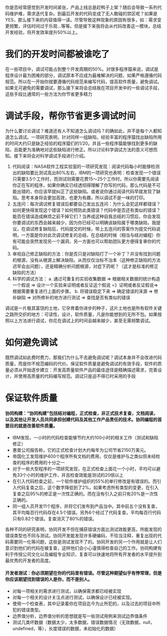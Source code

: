 你是否经常感觉到开发时间紧张，产品上线总是赶鸭子上架？随后会导致一系列代码维护难，需求迭代复杂。到最后开发的代码变成了无人敢碰的禁区呢？如果是YES，那么接下来的内容值得一读。尽管导致这种现象的原因有很多，如：需求变更频繁，评估时间过于乐观...等等。但是接下来我将会从代码改善这一模块，总结开发经验，将开发效率提升50%以上。
# 我们的开发时间都被谁吃了
在一些项目中，调试可能占到整个开发周期的50%。对很多程序猿来说，调试是程序设计最为困难的部分，调试原本不应成为最难解决的问题，如果严格遵循代码规范。所以在一开始你就要遵循代码规范来编写代码，提高软件质量，避免调试。如果无可避免的需要调试，那么接下来将会总结我在项目开发中的一些调试手段，这些手段比通常的一些方法为你节省更多精力
# 调试手段，帮你节省更多调试时间
为什么要讨论调试？难道还有人不知道怎么调试吗？的确如此，并不是每个人都知道怎么调试。一项研究表明，针对同样一组缺陷，经验丰富的程序猿找出缺陷所用的时间大约只是缺乏经验的程序猿们的1/20。并且一些程序猿能够找到更多的缺陷，且能更为准确地对这些缺陷进行修正。所以讨论科学调试方法的意义可想而知。接下来将会对科学调试手段进行介绍。

1. 代码阅读：NASA软件工程实验室的一项研究发现：阅读代码每小时能够检测出的缺陷要比测试高出80%左右，IBM的一项研究也表明：检查发现一个错误只需要3.5个工作时，而测试则需要花费15～25个工作时。所以你需要先阅读你正在写的程序，如果你确实已经透彻得理解了你写的代码，那么代码是不可能出错的，你应该早就纠正了这些缺陷。或者说你通过阅读代码早就发现了缺陷。思考本身将会更加高效，也更为有趣，所以调试不是一味的打印。
2. 五连问：每次调试修复错误后都要自己发出五连问：为什么会犯这样都错误？如何更快得发现这个错误？如何预防此类错误？代码中是否还有类似的错误？能否在错误造成麻烦之前干掉它们？当养成这种自我总结的习惯后，你会发现你要调试的东西会越来越少，因为你已经可以明确该缺陷属于哪类缺陷，我提议，在调试修复缺陷后，代码提交的时候，带上五连问的答案作为提交代码说明，一方面是你对此次调试修复的总结，在总结的时候（相当与结对编程）你有可能会突然发现另一个漏洞，另一方面也可以帮助团队更方便得复审你的代码。
3. 审视自己修正缺陷的方法：你是否只是对缺陷打了一个补丁？并没有找到问题的根源，没有从根源上解决缺陷，从而仅仅治标不治本（这种修正缺陷的方法迟早会出问题），还是精确分析问题根源，对症下药呢？（这才是标准的修正缺陷的方法）
4. 科学的调试方法：
a. 通过可重复的实验收集数据 => 根据相关数据的统计构造一个假说 => 设计一个实验来证明或者反证这个假说 =》证明或者反证假说=> 根据需要重复进行上面的步骤。
b. 将错误稳定下来 => 确定错误的涞源 => 修补缺陷 => 对所修补的地方进行测试 => 查找是否有类似的错误


调试是一片极其富饶的土地，它孕育着你进步的种子，这片土地也是所有软件关键之路所交织的地方：可读性，设计，软件质量，凡是你能想到的无所不包。如果按照以上方法进行调试，你花在调试上的时间会越来越少，甚至无需频繁调试。
# 如何避免调试
既然调试如此费时费力，那我们为什么不去避免调试呢？调试本身并不会改进代码质量，而是你不规范编码的代价。保证软件质量是避免调试的有效手段，软件的质量必须从开始逐步建立：开发高质量软件产品的最佳途径是精确描述需求，完善设计，并使用高质量的代码编写规范。调试只是迫不得已时采用的手段
# 保证软件质量
#### 协同构建：“协同构建”包括结对编程，正式检查，非正式技术复查，文档阅读，以及其他让开发人员共同承担创建代码及其他工作产品责任的技术。协同编程的首要目的就是改善软件质量。
* IBM发现，一小时的代码检查能够节约大约100小时的相关工作（测试和缺陷修正）
* 惠普公司报告称，它的正式检查计划大约每年为公司节省2150万美元。
* 帝国化工发现维护400个程序所有文档的费用，仅仅是维护与之类似但未经检查的程序的费用的十分之一
* 对于一些大型程序的一项研究发现，在正式检查上面花一个小时，平均可以避免33个小时的维护工作，并且检查效能是测试的20倍以上
* 在引入代码检查之前，一个软件维护组织的55%的单行修改是有错误的。而引入代码复查之后，这个数字降低到了2%。如果考虑所有类型的变更，在引入复查之后95%的修正是一次性正确的。而在没有引入之前只有20%是一次性正确的。
* 同一组人员开发11个程序，并将它们发布到产品当中。其中前五个没有复查，其平均每百行代码存在4.5个错误。另外6个经过了代码复查，平均每百行代码只有0.82个错误。复查消灭了80%的错误。

各种不同的研究表明，协同开发不但在捕获错误方面比测试效能更高，所能发现的错误类型也不同与测试。协同开发能发现许多硬编码，不恰当注释，重复出现的代码需要同一化等问题，这些是测试发现不了的。协同开发的另一个作用就是让人们意识到他们的代码在被复查，这样他们会小心谨慎得检查自己的工作。协同构建有利于传授公司文化以及编程专业知识，复查可以快速地将所有开发者的水平提升到最优秀的开发者的高度。

#### 开发者测试：你必须期望在你的代码里有错误。尽管这种期望似乎有悖常理，但是你应该期望找到错误的人是你，而不是别人。
* 对每一项相关的需求进行测试，以确保需求都已经被实现
* 对每一个相关的设计关注点进行测试，以确保设计已经被实现。
* 使用一个检查表，其中记录着你在项目迄今为止所犯的，以及过去的项目中所犯的错误类型。
* 边界值分析，边界值分析的思想就是写一些测试用例来测试边界值条件
* 测试几类坏数据（数据太少，太多数据，错误数据情况（无效数据，null，undefined，等），长度错误的数据，未初始化的数据）
